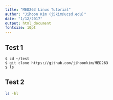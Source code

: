 ```yaml
---
title: "MED263 Linux Tutorial"
author: "Jihoon Kim (j5kim@ucsd.edu)"
date: "1/12/2017"
output: html_document
fontsize: 10pt
---
```


## Test 1

    $ cd ~/test
    $ git clone https://github.com/jihoonkim/MED263
    $ ls

## Test 2
```sh
ls -hl
```